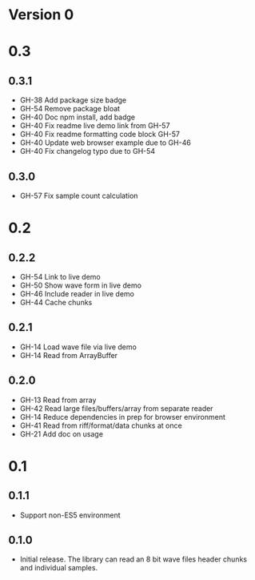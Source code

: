 # Version 0

# 0.3

## 0.3.1

- GH-38 Add package size badge
- GH-54 Remove package bloat
- GH-40 Doc npm install, add badge
- GH-40 Fix readme live demo link from GH-57
- GH-40 Fix readme formatting code block GH-57
- GH-40 Update web browser example due to GH-46
- GH-40 Fix changelog typo due to GH-54

## 0.3.0

- GH-57 Fix sample count calculation

# 0.2

## 0.2.2

- GH-54 Link to live demo
- GH-50 Show wave form in live demo
- GH-46 Include reader in live demo
- GH-44 Cache chunks

## 0.2.1

- GH-14 Load wave file via live demo
- GH-14 Read from ArrayBuffer

## 0.2.0

- GH-13 Read from array
- GH-42 Read large files/buffers/array from separate reader
- GH-14 Reduce dependencies in prep for browser environment
- GH-41 Read from riff/format/data chunks at once
- GH-21 Add doc on usage

# 0.1

## 0.1.1

- Support non-ES5 environment

## 0.1.0

- Initial release. The library can read an 8 bit wave files header chunks and individual samples.
